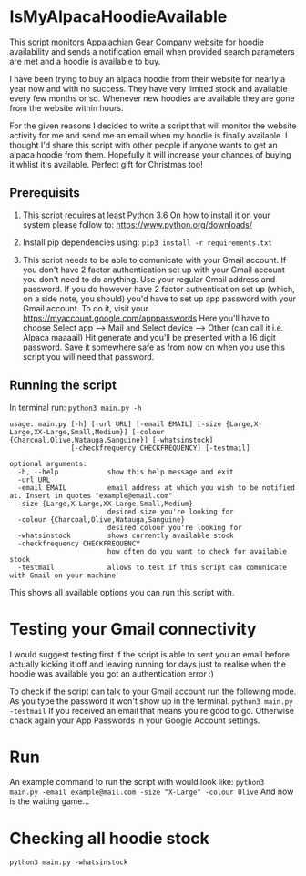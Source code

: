 # IsMyAlpacaHoodieAvailable
This script monitors Appalachian Gear Company website for hoodie availability and sends a notification email when provided search parameters are met and a hoodie is available to buy.

I have been trying to buy an alpaca hoodie from their website for nearly a year now and with no success. They have very limited stock and available every few months or so. Whenever new hoodies are available they are gone from the website within hours.

For the given reasons I decided to write a script that will monitor the website activity for me and send me an email when my hoodie is finally available. I thought I'd share this script with other people if anyone wants to get an alpaca hoodie from them. Hopefully it will increase your chances of buying it whlist it's available. Perfect gift for Christmas too!

## Prerequisits
1. This script requires at least Python 3.6
On how to install it on your system please follow to: https://www.python.org/downloads/

2. Install pip dependencies using: `pip3 install -r requirements.txt`

3. This script needs to be able to comunicate with your Gmail account. If you don't have 2 factor authentication set up with your Gmail account you don't need to do anything. Use your regular Gmail address and password. If you do however have 2 factor authentication set up (which, on a side note, you should) you'd have to set up app password with your Gmail account. To do it, visit your https://myaccount.google.com/apppasswords Here you'll have to choose Select app --> Mail and Select device --> Other (can call it i.e. Alpaca maaaail) Hit generate and you'll be presented with a 16 digit password. Save it somewhere safe as from now on when you use this script you will need that password.

## Running the script
In terminal run: `python3 main.py -h`
```
usage: main.py [-h] [-url URL] [-email EMAIL] [-size {Large,X-Large,XX-Large,Small,Medium}] [-colour {Charcoal,Olive,Watauga,Sanguine}] [-whatsinstock]
               [-checkfrequency CHECKFREQUENCY] [-testmail]

optional arguments:
  -h, --help            show this help message and exit
  -url URL
  -email EMAIL          email address at which you wish to be notified at. Insert in quotes "example@email.com"
  -size {Large,X-Large,XX-Large,Small,Medium}
                        desired size you're looking for
  -colour {Charcoal,Olive,Watauga,Sanguine}
                        desired colour you're looking for
  -whatsinstock         shows currently available stock
  -checkfrequency CHECKFREQUENCY
                        how often do you want to check for available stock
  -testmail             allows to test if this script can comunicate with Gmail on your machine
  ```
This shows all available options you can run this script with. 

# Testing your Gmail connectivity
I would suggest testing first if the script is able to sent you an email before actually kicking it off and leaving running for days just to realise when the hoodie was available you got an authentication error :)

To check if the script can talk to your Gmail account run the following mode. As you type the password it won't show up in the terminal.
`python3 main.py -testmail`
If you received an email that means you're good to go. Otherwise chack again your App Passwords in your Google Account settings.

# Run
An example command to run the script with would look like:
`python3 main.py -email example@mail.com -size "X-Large" -colour Olive`
And now is the waiting game...

# Checking all hoodie stock
`python3 main.py -whatsinstock`
